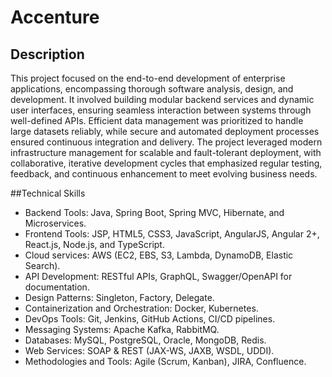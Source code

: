 # Accenture 


## Description
This project focused on the end-to-end development of enterprise applications, encompassing thorough software analysis, design, and development. It involved building modular backend services and dynamic user interfaces, ensuring seamless interaction between systems through well-defined APIs. Efficient data management was prioritized to handle large datasets reliably, while secure and automated deployment processes ensured continuous integration and delivery. The project leveraged modern infrastructure management for scalable and fault-tolerant deployment, with collaborative, iterative development cycles that emphasized regular testing, feedback, and continuous enhancement to meet evolving business needs.

##Technical Skills
- Backend Tools: Java, Spring Boot, Spring MVC, Hibernate, and Microservices.
- Frontend Tools: JSP, HTML5, CSS3, JavaScript, AngularJS, Angular 2+, React.js, Node.js, and TypeScript.
- Cloud services: AWS (EC2, EBS, S3, Lambda, DynamoDB, Elastic Search).
- API Development: RESTful APIs, GraphQL, Swagger/OpenAPI for documentation.
- Design Patterns: Singleton, Factory, Delegate.
- Containerization and Orchestration: Docker, Kubernetes.
- DevOps Tools: Git, Jenkins, GitHub Actions, CI/CD pipelines.
- Messaging Systems: Apache Kafka, RabbitMQ.
- Databases: MySQL, PostgreSQL, Oracle, MongoDB, Redis.
- Web Services: SOAP & REST (JAX-WS, JAXB, WSDL, UDDI).
- Methodologies and Tools: Agile (Scrum, Kanban), JIRA, Confluence.
